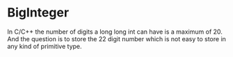 # BigInteger
In C/C++ the number of digits a long long int can have is a maximum of 20. And the question is to store the 22 digit number which is not easy to store in any kind of primitive type. 
